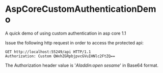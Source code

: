 # AspCoreCustomAuthenticationDemo
A quick demo of using custom authentication in asp core 1.1

Issue the following http request in order to access the protected api:

    GET http://localhost:55249/api HTTP/1.1
    Authorization: Custom QWxhZGRpbjpvcGVuIHNlc2FtZQ==

The Authorization header value is '*Aladdin:open sesame*' in Base64 format.

